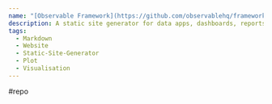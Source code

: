 ```yaml
---
name: "[Observable Framework](https://github.com/observablehq/framework)"
description: A static site generator for data apps, dashboards, reports, and more. Observable Framework combines JavaScript on the front-end for interactive graphics with any language on the back-end for data analysis.
tags:
  - Markdown
  - Website
  - Static-Site-Generator
  - Plot
  - Visualisation
---
```

#repo
